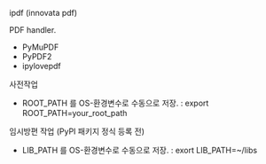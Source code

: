 ipdf (innovata pdf)


PDF handler.
- PyMuPDF
- PyPDF2
- ipylovepdf


사전작업
- ROOT_PATH 를 OS-환경변수로 수동으로 저장.
: export ROOT_PATH=your_root_path

임시방편 작업 (PyPI 패키지 정식 등록 전)
- LIB_PATH 를 OS-환경변수로 수동으로 저장.
: exort LIB_PATH=~/libs
